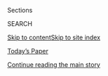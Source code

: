 <div id="app">

<div>

<div class="NYTAppHideMasthead css-zz1s19 e1suatyy0">

<div class="section css-ui9rw0 e1suatyy2">

<div class="css-11hrj97 er09x8g0">

<div class="css-6n7j50">

</div>

<span class="css-1dv1kvn">Sections</span>

<div class="css-10488qs">

<span class="css-1dv1kvn">SEARCH</span>

</div>

[Skip to content](#site-content)[Skip to site
index](#site-index)

</div>

<div class="css-10698na e1huz5gh0">

</div>

</div>

<div id="masthead-bar-one" class="section hasLinks css-15hmgas e1csuq9d3">

<div class="css-uqyvli e1csuq9d0">

</div>

<div class="css-1uqjmks e1csuq9d1">

</div>

<div class="css-9e9ivx">

[](https://myaccount.nytimes3xbfgragh.onion/auth/login?response_type=cookie&client_id=vi)

</div>

<div class="css-1bvtpon e1csuq9d2">

[Today’s Paper](https://www.nytimes3xbfgragh.onion/section/todayspaper)

</div>

</div>

</div>

</div>

<div data-aria-hidden="false">

<div id="site-content" data-role="main">

<div class="css-1ffjgkm">

</div>

<div id="top-wrapper" class="css-15p45cc eaca97t0" type="top">

<div id="top-slug" class="css-19x0jxb eaca97t1" hidden="">

Advertisement

</div>

[Continue reading the main
story](#after-top)

<div class="ad top-wrapper" style="text-align:center;height:100%;display:block;min-height:90px">

<div id="top" class="place-ad" data-position="top" data-size-key="top">

</div>

</div>

<div id="after-top">

</div>

</div>

<div id="collection-business-dealbook" class="section css-15h4p1b e9abtgs0">

<div class="css-1j21atc e1svk9qx1">

<div class="css-fmiefx e1svk9qx2">

<div class="css-1hk7r2m eu54l5x0">

<div id="sponsor-wrapper" class="css-7a1pgi eaca97t0" type="sponsor" hidden="">

<div id="sponsor-slug" class="css-1l4mleb eaca97t1" hidden="">

Supported by

</div>

[Continue reading the main
story](#after-sponsor)

<div id="sponsor" class="ad sponsor-wrapper" style="text-align:left;height:100%;display:block">

</div>

<div id="after-sponsor">

</div>

</div>

</div>

</div>

<div class="css-nfcc9b e1svk9qx3">

<div class="css-vl9dhg e1svk9qx5">

<div class="css-1nrhkj6 e1svk9qx6">

<div class="css-13dg54i e4cnjnn0">

![DealBook, with founder Andrew Ross
Sorkin](/vi-assets/static-assets/dealbook-logo-b18cdedd47a5382fc3109b80e235cb39.png)![DealBook,
with founder Andrew Ross
Sorkin](/vi-assets/static-assets/dealbook-logo-reduced-7ef9bf245f53a22de79f41f72f75ab1b.png)

</div>

</div>

</div>

</div>

</div>

<div class="css-4svvz1 ekkqrpp0">

<div id="collection-highlights-container" class="section css-18l1u7x e46isfb1">

<div class="css-gfgt40 ekkqrpp1">

## Highlights

1.  ![<span class="css-1nk1g0h e1oaj3zl2"><span class="css-1dv1kvn">Credit</span>Erika
    P. Rodriguez for The New York
    Times</span>](https://static01.graylady3jvrrxbe.onion/images/2020/08/21/business/20Jpvirus-jobless-print/merlin_175662330_af94c2ca-5bd1-4cfb-879d-166cc38fa370-videoLarge.jpg)
    
    <div class="css-10wtrbd">
    
    <div class="css-1dqkjed">
    
    [![](https://static01.graylady3jvrrxbe.onion/images/2020/08/21/business/20Jpvirus-jobless-print/20markets-brf-jobless-thumbStandard.jpg)](/2020/08/20/business/economy/unemployment-claims.html)
    
    </div>
    
    ## [Unemployment Claims Rise as Rollout of $300 Benefit Lags](/2020/08/20/business/economy/unemployment-claims.html)
    
    With the labor market showing new fragility, most states have yet to
    seek funds under President Trump’s stopgap plan to supplement weekly
    jobless
    pay.
    
    <span class="css-me3p27"></span><span class="css-1dydysp e4e4i5l3"></span><span class="css-9voj2j">By
    <span class="css-1baulvz" itemprop="name">Nelson D. Schwartz</span>
    and <span class="css-1baulvz last-byline" itemprop="name">Tiffany
    Hsu</span></span>
    
    </div>

2.  ![<span class="css-1nk1g0h e1oaj3zl2"><span class="css-1dv1kvn">Credit</span>Aaron
    J. Thornton/Getty Images for
    Essence</span>](https://static01.graylady3jvrrxbe.onion/images/2020/08/21/business/18mgm-print/18mgm-1-videoLarge.jpg)
    
    <div class="css-10wtrbd">
    
    <div class="css-1dqkjed">
    
    [![](https://static01.graylady3jvrrxbe.onion/images/2020/08/21/business/18mgm-print/18mgm-1-thumbStandard.jpg)](/2020/08/20/business/media/mgm-orion-pictures-alana-mayo.html)
    
    </div>
    
    ## [Pledging to Tell More Inclusive Stories, MGM Remakes Orion Pictures](/2020/08/20/business/media/mgm-orion-pictures-alana-mayo.html)
    
    The 36-year-old producer Alana Mayo will lead the division, which
    will release two or three films a year and focus exclusively on
    underrepresented
    filmmakers.
    
    <span class="css-me3p27"></span><span class="css-1dydysp e4e4i5l3"></span><span class="css-9voj2j">By
    <span class="css-1baulvz last-byline" itemprop="name">Brooks
    Barnes</span></span>
    
    </div>

3.  1.  ![<span class="css-1nk1g0h e1oaj3zl2"><span class="css-1dv1kvn">Credit</span>Jason
        Henry for The New York
        Times</span>](https://static01.graylady3jvrrxbe.onion/images/2020/08/21/business/20rideshutdown-print/20rideshutdown-videoLarge.jpg)
        
        <div class="css-10wtrbd">
        
        ## [Uber and Lyft Get Reprieve After Threatening to Shut Down](/2020/08/20/technology/uber-lyft-california-shutdown.html)
        
        <div class="css-ajkwsy">
        
        [![](https://static01.graylady3jvrrxbe.onion/images/2020/08/21/business/20rideshutdown-print/20rideshutdown-thumbStandard.jpg)](/2020/08/20/technology/uber-lyft-california-shutdown.html)
        
        </div>
        
        The companies, under legal pressure to reclassify their
        California drivers as employees, said they would halt rides
        before an appeals court gave them permission to
        continue.
        
        <span class="css-me3p27"></span><span class="css-1dydysp e4e4i5l3"></span><span class="css-9voj2j">By
        <span class="css-1baulvz last-byline" itemprop="name">Kate
        Conger</span></span>
        
        </div>
    
    2.  ![<span class="css-1nk1g0h e1oaj3zl2"><span class="css-1dv1kvn">Credit</span>Justin
        Sullivan/Getty
        Images</span>](https://static01.graylady3jvrrxbe.onion/images/2020/08/21/business/19HARRISTECH-print/19HARRISTECH-print-videoLarge-v2.jpg)
        
        <div class="css-10wtrbd">
        
        ## [How Kamala Harris Forged Close Ties With Big Tech](/2020/08/20/technology/kamala-harris-ties-to-big-tech.html)
        
        <div class="css-ajkwsy">
        
        [![](https://static01.graylady3jvrrxbe.onion/images/2020/08/21/business/19HARRISTECH-print/19HARRISTECH-print-thumbStandard-v2.jpg)](/2020/08/20/technology/kamala-harris-ties-to-big-tech.html)
        
        </div>
        
        Silicon Valley has enthusiastically backed Ms. Harris since she
        first ran for state attorney general in California a decade
        ago.
        
        <span class="css-me3p27"></span><span class="css-1dydysp e4e4i5l3"></span><span class="css-9voj2j">By
        <span class="css-1baulvz" itemprop="name">Daisuke
        Wakabayashi</span>,
        <span class="css-1baulvz" itemprop="name">Stephanie Saul</span>
        and
        <span class="css-1baulvz last-byline" itemprop="name">Kenneth P.
        Vogel</span></span>
        
        </div>

</div>

<div class="css-1xdhyk6 e46isfb0">

<div class="css-zk12ih ef6si7p0">

1.  ### DealBook Newsletter
    
    ![<span class="css-1hhnwbi e1oaj3zl2"><span class="css-1dv1kvn">Credit</span>Josh
    Edelson/Agence France-Presse — Getty
    Images</span>](https://static01.graylady3jvrrxbe.onion/images/2020/08/20/business/20db-newsletter-apple/20db-newsletter-apple-videoLarge.jpg)
    
    <div class="css-10wtrbd">
    
    ## [Apple’s Trillions](/2020/08/20/business/dealbook/apple-two-trillion-market-value.html)
    
    The iPhone maker is the first U.S. company to hit a $2 trillion
    valuation. How high can it
    go?
    
    <span class="css-me3p27"></span>
    
    </div>

2.  ![<span class="css-1hhnwbi e1oaj3zl2"><span class="css-1dv1kvn">Credit</span>Ruth
    Fremson/The New York
    Times</span>](https://static01.graylady3jvrrxbe.onion/images/2020/08/17/business/00workshare1/00workshare1-videoLarge.jpg)
    
    <div class="css-10wtrbd">
    
    ## [This Plan Pays to Avoid Layoffs. Why Don’t More Employers Use It?](/2020/08/20/business/economy/jobs-work-sharing-unemployment.html)
    
    Often-overlooked job sharing programs, with a recent dose of federal
    aid, put workers on part-time duty in a downturn and make up lost
    wages.
    
    <span class="css-me3p27"></span><span class="css-1dydysp e4e4i5l3"></span><span class="css-9voj2j">By
    <span class="css-1baulvz last-byline" itemprop="name">Patricia
    Cohen</span></span>
    
    </div>

3.  ![<span class="css-1hhnwbi e1oaj3zl2"><span class="css-1dv1kvn">Credit</span>Gabrielle
    Lurie/Reuters</span>](https://static01.graylady3jvrrxbe.onion/images/2020/08/18/business/00airbnb-promo/merlin_171592323_6685d092-eca4-40d5-8014-0a79df44556b-videoLarge.jpg)
    
    <div class="css-10wtrbd">
    
    ## [Airbnb, a ‘Sharing Economy’ Pioneer, Files to Go Public](/2020/08/19/technology/airbnb-ipo.html)
    
    The home rental company, which was privately valued at $31 billion,
    is trying to go public after its business was crushed by the
    pandemic.
    
    <span class="css-me3p27"></span><span class="css-1dydysp e4e4i5l3"></span><span class="css-9voj2j">By
    <span class="css-1baulvz last-byline" itemprop="name">Erin
    Griffith</span></span>
    
    </div>

4.  ![<span class="css-1hhnwbi e1oaj3zl2"><span class="css-1dv1kvn">Credit</span>Demetrius
    Freeman for The New York
    Times</span>](https://static01.graylady3jvrrxbe.onion/images/2020/08/19/business/19virus-bigbox-1/19virus-bigbox-1-videoLarge.jpg)
    
    <div class="css-10wtrbd">
    
    ## [Big-Box Retailers’ Profits Surge as Pandemic Marches On](/2020/08/19/business/coronavirus-walmart-target-home-depot.html)
    
    Walmart and Target reported record sales in the second quarter,
    driven by the convenience of one-stop shopping and their e-commerce
    operations.
    
    <span class="css-me3p27"></span><span class="css-1dydysp e4e4i5l3"></span><span class="css-9voj2j">By
    <span class="css-1baulvz last-byline" itemprop="name">Gillian
    Friedman</span></span>
    
    </div>

5.  ![<span class="css-1hhnwbi e1oaj3zl2"><span class="css-1dv1kvn">Credit</span></span>](https://static01.graylady3jvrrxbe.onion/images/2017/11/09/admin/sorkin-byline-1510247174146/sorkin-byline-1510247174146-videoLarge-v2.png)
    
    <div class="css-10wtrbd">
    
    ## [From Andrew Ross Sorkin](/interactive/2017/business/dealbook/sorkin-byline.html)
    
    Columns and articles from the founder of DealBook.
    
    <span class="css-me3p27"></span>
    
    </div>

</div>

</div>

</div>

<div id="mid1-wrapper" class="css-1mn4oms eaca97t0" type="rank">

<div id="mid1-slug" class="css-1tag3rd eaca97t1">

Advertisement

</div>

[Continue reading the main
story](#after-mid1)

<div id="mid1" class="ad mid1-wrapper" style="text-align:center;height:100%;display:block">

</div>

<div id="after-mid1">

</div>

</div>

</div>

<div class="css-185go5a e1o5byef0">

<div class="css-15cbhtu">

  - [Latest](#stream-panel)
  - <span class="css-6n7j50">Search</span>
    <div class="control">
    <div class="label-container css-1dv1kvn">
    Search
    </div>
    <div class="css-wm4t3d">
    **<span id="clear-search-input" class="css-1dv1kvn">Clear this text
    input</span>
    </div>
    </div>
    <span class="css-1iovbfw"></span>

<div id="stream-panel" class="section css-8msx5b e1jz0cab1">

<div class="css-13mho3u">

1.  
    
    <div class="css-1cp3ece">
    
    <div class="css-1l4spti">
    
    [](/2020/08/19/technology/trump-oracle-tiktok.html)
    
    <div class="css-79elbk">
    
    ![](https://static01.graylady3jvrrxbe.onion/images/2020/08/19/business/19oracle/merlin_160921458_eb7c3ab9-ca4c-41fc-9f76-2931ed63e629-thumbWide.jpg?quality=75&auto=webp&disable=upscale)
    
    </div>
    
    ## Trump Says Oracle Could ‘Handle’ Owning TikTok
    
    President Trump, who has been pushing for a sale of the
    Chinese-owned video app, did not say whether Oracle would be a
    better buyer than Microsoft.
    
    <div class="css-1nqbnmb ea5icrr0">
    
    By <span class="css-1n7hynb">David
    McCabe</span>
    
    </div>
    
    </div>
    
    <div class="css-1lc2l26 e1xfvim33">
    
    </div>
    
    </div>

2.  
    
    <div class="css-1cp3ece">
    
    <div class="css-1l4spti">
    
    [](/2020/08/19/technology/apple-2-trillion.html)
    
    <div class="css-79elbk">
    
    ![](https://static01.graylady3jvrrxbe.onion/images/2020/08/06/us/apple-mkt-cap-promo-1596767397262/apple-mkt-cap-promo-1596767397262-thumbWide-v3.png?quality=75&auto=webp&disable=upscale)
    
    </div>
    
    ## Apple Reaches $2 Trillion, Punctuating Big Tech’s Grip
    
    Apple is the first U.S. company to hit that value, a staggering
    ascent that began in the pandemic.
    
    <div class="css-1nqbnmb ea5icrr0">
    
    By <span class="css-1n7hynb">Jack
    Nicas</span>
    
    </div>
    
    </div>
    
    <div class="css-1lc2l26 e1xfvim33">
    
    </div>
    
    </div>

3.  
    
    <div class="css-1cp3ece">
    
    <div class="css-1l4spti">
    
    [](/2020/08/19/business/dealbook/stock-market-record-high.html)
    
    <div class="css-79elbk">
    
    ![](https://static01.graylady3jvrrxbe.onion/images/2020/08/19/business/19db-newsletter-markets/merlin_175853073_163c3881-c182-4c0c-9e27-ffc0abb37aae-thumbWide.jpg?quality=75&auto=webp&disable=upscale)
    
    </div>
    
    ### <span class="css-m70j1g">DealBook Newsletter</span>
    
    ## What Is Going On?
    
    A new stock market high may seem strange when set against the human
    and economic devastation of the pandemic. Here’s how investors are
    justifying
    it.
    
    <div class="css-1nqbnmb ea5icrr0">
    
    </div>
    
    </div>
    
    <div class="css-1lc2l26 e1xfvim33">
    
    </div>
    
    </div>

4.  
    
    <div class="css-1cp3ece">
    
    <div class="css-1l4spti">
    
    [](/2020/08/18/business/stock-market-record.html)
    
    <div class="css-79elbk">
    
    ![](https://static01.graylady3jvrrxbe.onion/images/2020/08/11/business/newhigh-promo/newhigh-promo-thumbWide-v2.jpg?quality=75&auto=webp&disable=upscale)
    
    </div>
    
    ## ‘This Market Is Nuts’: S\&P 500 Hits Record, Defying Economic Devastation
    
    Investors have cast the nearly relentless drumbeat of bad news aside
    to focus on any signs that the worst of the coronavirus pandemic
    might be over.
    
    <div class="css-1nqbnmb ea5icrr0">
    
    By <span class="css-1n7hynb">Matt
    Phillips</span>
    
    </div>
    
    </div>
    
    <div class="css-1lc2l26 e1xfvim33">
    
    </div>
    
    </div>

5.  
    
    <div class="css-1cp3ece">
    
    <div class="css-1l4spti">
    
    [](/2020/08/18/business/dealbook/tiktok-huawei-china.html)
    
    <div class="css-79elbk">
    
    ![](https://static01.graylady3jvrrxbe.onion/images/2020/08/18/business/18db-newsletter-tiktok/merlin_175355451_97054a4c-1098-41d5-9483-69e3c1900d11-thumbWide.jpg?quality=75&auto=webp&disable=upscale)
    
    </div>
    
    ### <span class="css-m70j1g">DealBook Newsletter</span>
    
    ## TikTok, Huawei and the ‘Splinternet’
    
    A new suitor emerges for TikTok and the White House imposes more
    restrictions on Huawei. The net effect of such moves could be a
    fracturing of the
    web.
    
    <div class="css-1nqbnmb ea5icrr0">
    
    </div>
    
    </div>
    
    <div class="css-1lc2l26 e1xfvim33">
    
    </div>
    
    </div>

6.  
    
    <div class="css-1cp3ece">
    
    <div class="css-1l4spti">
    
    [](/2020/08/18/technology/uber-lyft-franchise-california.html)
    
    <div class="css-79elbk">
    
    ![](https://static01.graylady3jvrrxbe.onion/images/2020/08/18/business/18ridefranchise1/18ridefranchise1-thumbWide-v3.jpg?quality=75&auto=webp&disable=upscale)
    
    </div>
    
    ## Uber and Lyft Consider Franchise-Like Model in California
    
    Under pressure to classify their freelance drivers as employees, the
    ride-hailing companies are discussing another option.
    
    <div class="css-1nqbnmb ea5icrr0">
    
    By <span class="css-1n7hynb">Kate
    Conger</span>
    
    </div>
    
    </div>
    
    <div class="css-1lc2l26 e1xfvim33">
    
    </div>
    
    </div>

7.  
    
    <div class="css-1cp3ece">
    
    <div class="css-1l4spti">
    
    [](/2020/08/17/business/dealbook/CalPERS-Ben-Meng-trustees.html)
    
    <div class="css-79elbk">
    
    ![](https://static01.graylady3jvrrxbe.onion/images/2020/08/17/business/17calpers1/merlin_87387392_4671c50a-9129-4c20-b398-3e2166f40e69-thumbWide.jpg?quality=75&auto=webp&disable=upscale)
    
    </div>
    
    ## After CalPERS Investment Chief’s Abrupt Departure, Trustees Talk Next Steps
    
    The California pension fund’s board is searching for a successor to
    Ben Meng, while another state body investigates conflict-of-interest
    allegations.
    
    <div class="css-1nqbnmb ea5icrr0">
    
    By <span class="css-1n7hynb">Mary Williams
    Walsh</span>
    
    </div>
    
    </div>
    
    <div class="css-1lc2l26 e1xfvim33">
    
    </div>
    
    </div>

8.  
    
    <div class="css-1cp3ece">
    
    <div class="css-1l4spti">
    
    [](/2020/08/17/technology/trump-tiktok-wechat-ban.html)
    
    <div class="css-79elbk">
    
    ![](https://static01.graylady3jvrrxbe.onion/images/2020/08/16/business/16tech-fracture/16tech-fracture-thumbWide.jpg?quality=75&auto=webp&disable=upscale)
    
    </div>
    
    ## Trump’s Attacks on TikTok and WeChat Could Further Fracture the Internet
    
    The president’s restrictions on Chinese tech may be part of an
    eye-for-an-eye logic called reciprocity. The price could be a global
    patchwork of online fiefs.
    
    <div class="css-1nqbnmb ea5icrr0">
    
    By <span class="css-1n7hynb">Ana Swanson, Paul Mozur
    <span>and</span> Raymond
    Zhong</span>
    
    </div>
    
    <div class="css-185051n">
    
    [阅读简体中文版](https://cn.nytimes3xbfgragh.onion/technology/20200818/trump-tiktok-wechat-ban/ "Read in Simplified Chinese")[閱讀繁體中文版](https://cn.nytimes3xbfgragh.onion/technology/20200818/trump-tiktok-wechat-ban/zh-hant/ "Read in Traditional Chinese")
    
    </div>
    
    </div>
    
    <div class="css-1lc2l26 e1xfvim33">
    
    </div>
    
    </div>

9.  
    
    <div class="css-1cp3ece">
    
    <div class="css-1l4spti">
    
    [](/2020/08/17/business/dealbook/tiktok-unitedmasters-music.html)
    
    <div class="css-79elbk">
    
    ![](https://static01.graylady3jvrrxbe.onion/images/2020/08/17/business/17db-newsletter-tiktok/merlin_175260234_505cb386-5aac-48fd-a66d-a29ed0a9bd9e-thumbWide.jpg?quality=75&auto=webp&disable=upscale)
    
    </div>
    
    ### <span class="css-m70j1g">DealBook Newsletter</span>
    
    ## TikTok Makes a Deal (Not That One)
    
    As the Chinese-owned app negotiates its potential sale, it is
    signing a different sort of
    deal.
    
    <div class="css-1nqbnmb ea5icrr0">
    
    </div>
    
    </div>
    
    <div class="css-1lc2l26 e1xfvim33">
    
    </div>
    
    </div>

10. 
    
    <div class="css-1cp3ece">
    
    <div class="css-1l4spti">
    
    [](/2020/08/16/technology/roblox-tweens-videogame-coronavirus.html)
    
    <div class="css-79elbk">
    
    ![](https://static01.graylady3jvrrxbe.onion/images/2020/08/17/business/00roblox1-print/00roblox1-thumbWide.jpg?quality=75&auto=webp&disable=upscale)
    
    </div>
    
    ## Where Has Your Tween Been During the Pandemic? On This Gaming Site
    
    Millions of children have flocked to the online gaming site Roblox
    since March. That’s helping game developers, some as young as 16,
    make a lot of money.
    
    <div class="css-1nqbnmb ea5icrr0">
    
    By <span class="css-1n7hynb">Kellen Browning</span>
    
    </div>
    
    </div>
    
    <div class="css-1lc2l26 e1xfvim33">
    
    </div>
    
    </div>

<div class="css-13mho3u">

<div class="css-1t62hi8">

<div class="css-1stvaey">

Show
More

<div>

<div style="border:0;clip:rect(0 0 0 0);height:1px;margin:-1px;overflow:hidden;white-space:nowrap;padding:0;width:1px;position:absolute" data-role="log" data-aria-live="assertive">

</div>

<div style="border:0;clip:rect(0 0 0 0);height:1px;margin:-1px;overflow:hidden;white-space:nowrap;padding:0;width:1px;position:absolute" data-role="log" data-aria-live="assertive">

</div>

<div style="border:0;clip:rect(0 0 0 0);height:1px;margin:-1px;overflow:hidden;white-space:nowrap;padding:0;width:1px;position:absolute" data-role="log" data-aria-live="polite">

</div>

<div style="border:0;clip:rect(0 0 0 0);height:1px;margin:-1px;overflow:hidden;white-space:nowrap;padding:0;width:1px;position:absolute" data-role="log" data-aria-live="polite">

</div>

</div>

</div>

</div>

</div>

</div>

<div class="css-g6hk37 supplemental">

<div id="mid2-wrapper" class="css-10wkyv7 eaca97t0" type="lede">

<div id="mid2-slug" class="css-1tag3rd eaca97t1">

Advertisement

</div>

[Continue reading the main
story](#after-mid2)

<div id="mid2" class="ad mid2-wrapper" style="text-align:center;height:100%;display:block;min-height:250px">

</div>

<div id="after-mid2">

</div>

</div>

## Sign Up for the DealBook Newsletter

<div class="css-hftqp3">

Our columnist Andrew Ross Sorkin and his Times colleagues help you make
sense of major business and policy headlines — and the power-brokers who
shape them.

</div>

[SIGN UP](/newsletters/signup/DK)

<div id="mktg-wrapper" class="css-oxle51 eaca97t0" type="mktg">

<div id="mktg-slug" class="css-1tag3rd eaca97t1">

Advertisement

</div>

[Continue reading the main
story](#after-mktg)

<div id="mktg" class="ad mktg-wrapper" style="text-align:center;height:100%;display:block">

</div>

<div id="after-mktg">

</div>

</div>

## Follow Us

<div class="module-body">

  - [**<span data-aria-hidden="true">dealbook</span><span class="css-1dv1kvn">twitter
    page for
    dealbook</span>](https://twitter.com/dealbook)
  - [**<span data-aria-hidden="true">andrewrsorkin</span><span class="css-1dv1kvn">twitter
    page for andrewrsorkin</span>](https://twitter.com/andrewrsorkin)

</div>

</div>

</div>

</div>

</div>

</div>

</div>

## Site Index

<div>

</div>

## Site Information Navigation

  - [© <span>2020</span> <span>The New York Times
    Company</span>](https://help.nytimes3xbfgragh.onion/hc/en-us/articles/115014792127-Copyright-notice)

<!-- end list -->

  - [NYTCo](https://www.nytco.com/)
  - [Contact
    Us](https://help.nytimes3xbfgragh.onion/hc/en-us/articles/115015385887-Contact-Us)
  - [Work with us](https://www.nytco.com/careers/)
  - [Advertise](https://nytmediakit.com/)
  - [T Brand Studio](http://www.tbrandstudio.com/)
  - [Your Ad
    Choices](https://www.nytimes3xbfgragh.onion/privacy/cookie-policy#how-do-i-manage-trackers)
  - [Privacy](https://www.nytimes3xbfgragh.onion/privacy)
  - [Terms of
    Service](https://help.nytimes3xbfgragh.onion/hc/en-us/articles/115014893428-Terms-of-service)
  - [Terms of
    Sale](https://help.nytimes3xbfgragh.onion/hc/en-us/articles/115014893968-Terms-of-sale)
  - [Site
    Map](https://spiderbites.nytimes3xbfgragh.onion)
  - [Help](https://help.nytimes3xbfgragh.onion/hc/en-us)
  - [Subscriptions](https://www.nytimes3xbfgragh.onion/subscription?campaignId=37WXW)

</div>

</div>
